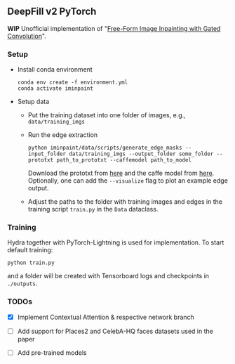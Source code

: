 ## DeepFill v2 PyTorch
**WIP** Unofficial implementation of "[Free-Form Image Inpainting with Gated Convolution](https://arxiv.org/abs/1806.03589)".

### Setup
* Install conda environment
    ```
    conda env create -f environment.yml
    conda activate iminpaint
    ```
* Setup data
    * Put the training dataset into one folder of images, e.g., `data/training_imgs`
    * Run the edge extraction
        ```
        python iminpaint/data/scripts/generate_edge_masks --input_folder data/training_imgs --output_folder some_folder --prototxt path_to_prototxt --caffemodel path_to_model
        ```
      Download the prototxt from [here](https://raw.githubusercontent.com/s9xie/hed/master/examples/hed/deploy.prototxt) and the caffe model from [here](http://vcl.ucsd.edu/hed/hed_pretrained_bsds.caffemodel).   
      Optionally, one can add the `--visualize` flag to plot an example edge output.

    * Adjust the paths to the folder with training images and edges in the training script `train.py` in the `Data` dataclass.
    
### Training
Hydra together with PyTorch-Lightning is used for implementation. To start default training:
```
python train.py
```
and a folder will be created with Tensorboard logs and checkpoints in `./outputs`.

### TODOs
* [x] Implement Contextual Attention & respective network branch 
* [ ] Add support for Places2 and CelebA-HQ faces datasets used in the paper
* [ ] Add pre-trained models 
 